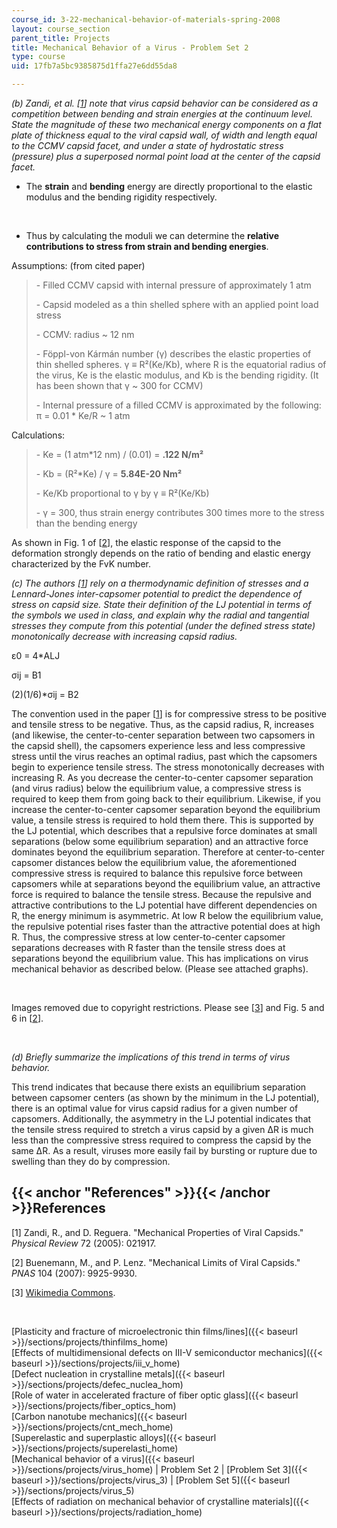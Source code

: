 ```yaml
---
course_id: 3-22-mechanical-behavior-of-materials-spring-2008
layout: course_section
parent_title: Projects
title: Mechanical Behavior of a Virus - Problem Set 2
type: course
uid: 17fb7a5bc9385875d1ffa27e6dd55da8

---
```


_(b) Zandi, et al. \[[1](#References)\] note that virus capsid behavior can be considered as a competition between bending and strain energies at the continuum level. State the magnitude of these two mechanical energy components on a flat plate of thickness equal to the viral capsid wall, of width and length equal to the CCMV capsid facet, and under a state of hydrostatic stress (pressure) plus a superposed normal point load at the center of the capsid facet._

*   The **strain** and **bending** energy are directly proportional to the elastic modulus and the bending rigidity respectively.  
      
     
*   Thus by calculating the moduli we can determine the **relative contributions to stress from strain and bending energies**.

Assumptions: (from cited paper)

> \- Filled CCMV capsid with internal pressure of approximately 1 atm
> 
> \- Capsid modeled as a thin shelled sphere with an applied point load stress
> 
> \- CCMV: radius ~ 12 nm
> 
> \- Föppl-von Kármán number (γ) describes the elastic properties of thin shelled spheres. γ ≡ R²(Ke/Kb), where R is the equatorial radius of the virus, Ke is the elastic modulus, and Kb is the bending rigidity. (It has been shown that γ ~ 300 for CCMV)
> 
> \- Internal pressure of a filled CCMV is approximated by the following: π = 0.01 \* Ke/R ~ 1 atm

Calculations:

> \- Ke = (1 atm\*12 nm) / (0.01) = **.122 N/m²**
> 
> \- Kb = (R²\*Ke) / γ = **5.84E-20 Nm²**
> 
> \- Ke/Kb proportional to γ by γ ≡ R²(Ke/Kb)
> 
> \- γ = 300, thus strain energy contributes 300 times more to the stress than the bending energy

As shown in Fig. 1 of \[[2](#References)\], the elastic response of the capsid to the deformation strongly depends on the ratio of bending and elastic energy characterized by the FvK number.

_(c) The authors \[[1](#References)\] rely on a thermodynamic definition of stresses and a Lennard-Jones inter-capsomer potential to predict the dependence of stress on capsid size. State their definition of the LJ potential in terms of the symbols we used in class, and explain why the radial and tangential stresses they compute from this potential (under the defined stress state) monotonically decrease with increasing capsid radius._

ε0 = 4\*ALJ

σij = B1

(2)(1/6)\*σij = B2

The convention used in the paper \[[1](#References)\] is for compressive stress to be positive and tensile stress to be negative. Thus, as the capsid radius, R, increases (and likewise, the center-to-center separation between two capsomers in the capsid shell), the capsomers experience less and less compressive stress until the virus reaches an optimal radius, past which the capsomers begin to experience tensile stress. The stress monotonically decreases with increasing R. As you decrease the center-to-center capsomer separation (and virus radius) below the equilibrium value, a compressive stress is required to keep them from going back to their equilibrium. Likewise, if you increase the center-to-center capsomer separation beyond the equilibrium value, a tensile stress is required to hold them there. This is supported by the LJ potential, which describes that a repulsive force dominates at small separations (below some equilibrium separation) and an attractive force dominates beyond the equilibrium separation. Therefore at center-to-center capsomer distances below the equilibrium value, the aforementioned compressive stress is required to balance this repulsive force between capsomers while at separations beyond the equilibrium value, an attractive force is required to balance the tensile stress. Because the repulsive and attractive contributions to the LJ potential have different dependencies on R, the energy minimum is asymmetric. At low R below the equilibrium value, the repulsive potential rises faster than the attractive potential does at high R. Thus, the compressive stress at low center-to-center capsomer separations decreases with R faster than the tensile stress does at separations beyond the equilibrium value. This has implications on virus mechanical behavior as described below. (Please see attached graphs).

  
 

Images removed due to copyright restrictions. Please see \[[3](#References)\] and Fig. 5 and 6 in \[[2](#References)\].

  
 

_(d) Briefly summarize the implications of this trend in terms of virus behavior._

This trend indicates that because there exists an equilibrium separation between capsomer centers (as shown by the minimum in the LJ potential), there is an optimal value for virus capsid radius for a given number of capsomers. Additionally, the asymmetry in the LJ potential indicates that the tensile stress required to stretch a virus capsid by a given ΔR is much less than the compressive stress required to compress the capsid by the same ΔR. As a result, viruses more easily fail by bursting or rupture due to swelling than they do by compression.

{{< anchor "References" >}}{{< /anchor >}}References
----------------------------------------------------

\[1\] Zandi, R., and D. Reguera. "Mechanical Properties of Viral Capsids." _Physical Review_ 72 (2005): 021917.

\[2\] Buenemann, M., and P. Lenz. "Mechanical Limits of Viral Capsids." _PNAS_ 104 (2007): 9925-9930.

\[3\] [Wikimedia Commons](http://upload.wikimedia.org/wikipedia/commons/9/93/Argon_dimer_potential_and_Lennard-Jones.png).

  
  
 

[Plasticity and fracture of microelectronic thin films/lines]({{< baseurl >}}/sections/projects/thinfilms_home)  
[Effects of multidimensional defects on III-V semiconductor mechanics]({{< baseurl >}}/sections/projects/iii_v_home)  
[Defect nucleation in crystalline metals]({{< baseurl >}}/sections/projects/defec_nuclea_hom)  
[Role of water in accelerated fracture of fiber optic glass]({{< baseurl >}}/sections/projects/fiber_optics_hom)  
[Carbon nanotube mechanics]({{< baseurl >}}/sections/projects/cnt_mech_home)  
[Superelastic and superplastic alloys]({{< baseurl >}}/sections/projects/superelasti_home)  
[Mechanical behavior of a virus]({{< baseurl >}}/sections/projects/virus_home) | Problem Set 2 | [Problem Set 3]({{< baseurl >}}/sections/projects/virus_3) | [Problem Set 5]({{< baseurl >}}/sections/projects/virus_5)  
[Effects of radiation on mechanical behavior of crystalline materials]({{< baseurl >}}/sections/projects/radiation_home)